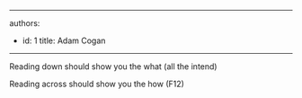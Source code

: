 

---
authors:
  - id: 1
    title: Adam Cogan
---




<span class='intro'> <p>Reading down should show you the what (all the intend)<br></p><p>​Reading across should show you the how (F12)</p> 
​​<br> </span>




